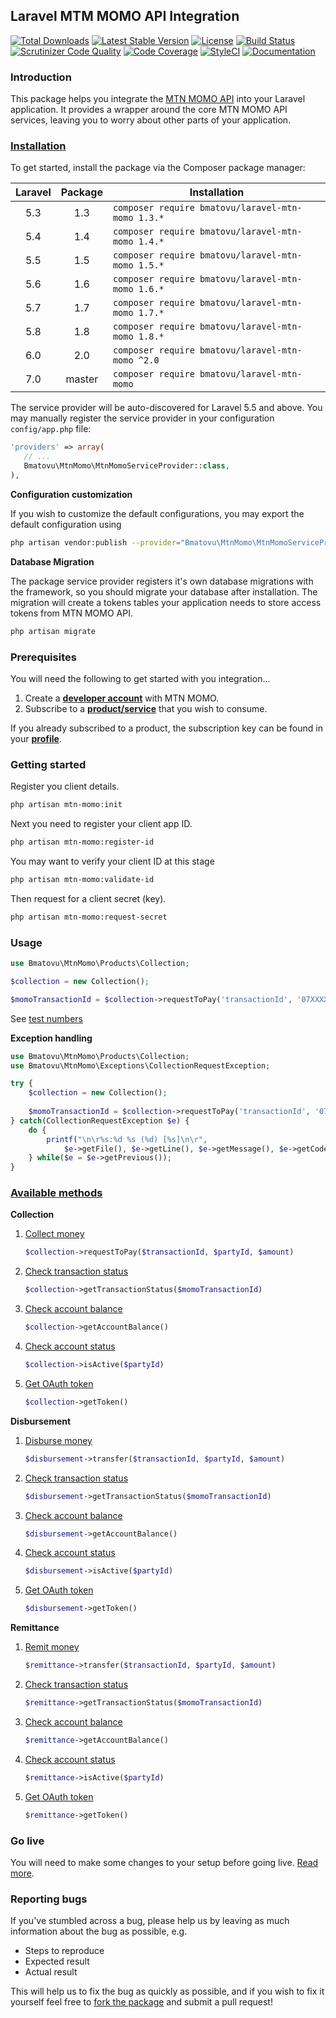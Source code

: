 ## Laravel MTM MOMO API Integration

[![Total Downloads](https://poser.pugx.org/bmatovu/laravel-mtn-momo/downloads)](https://packagist.org/packages/bmatovu/laravel-mtn-momo)
[![Latest Stable Version](https://poser.pugx.org/bmatovu/laravel-mtn-momo/v/stable)](https://packagist.org/packages/bmatovu/laravel-mtn-momo)
[![License](https://poser.pugx.org/bmatovu/laravel-mtn-momo/license)](https://packagist.org/packages/bmatovu/laravel-mtn-momo)
[![Build Status](https://travis-ci.org/mtvbrianking/laravel-mtn-momo.svg?branch=master)](https://travis-ci.org/mtvbrianking/laravel-mtn-momo)
[![Scrutinizer Code Quality](https://scrutinizer-ci.com/g/mtvbrianking/laravel-mtn-momo/badges/quality-score.png?b=master)](https://scrutinizer-ci.com/g/mtvbrianking/laravel-mtn-momo/?branch=master)
[![Code Coverage](https://scrutinizer-ci.com/g/mtvbrianking/laravel-mtn-momo/badges/coverage.png?b=master)](https://scrutinizer-ci.com/g/mtvbrianking/laravel-mtn-momo/?branch=master)
[![StyleCI](https://github.styleci.io/repos/175959117/shield?branch=master)](https://github.styleci.io/repos/175959117)
[![Documentation](https://img.shields.io/badge/Documentation-Blue)](https://mtvbrianking.github.io/laravel-mtn-momo/master)

### Introduction

This package helps you integrate the [MTN MOMO API](https://momodeveloper.mtn.com) into your Laravel application. It provides a wrapper around the core MTN MOMO API services, leaving you to worry about other parts of your application.

### [Installation](https://packagist.org/packages/bmatovu/laravel-mtn-momo)

To get started, install the package via the Composer package manager:

| Laravel | Package | Installation                                      |
| :-----: | :-----: | ------------------------------------------------- |
|   5.3   |   1.3   | `composer require bmatovu/laravel-mtn-momo 1.3.*` |
|   5.4   |   1.4   | `composer require bmatovu/laravel-mtn-momo 1.4.*` |
|   5.5   |   1.5   | `composer require bmatovu/laravel-mtn-momo 1.5.*` |
|   5.6   |   1.6   | `composer require bmatovu/laravel-mtn-momo 1.6.*` |
|   5.7   |   1.7   | `composer require bmatovu/laravel-mtn-momo 1.7.*` |
|   5.8   |   1.8   | `composer require bmatovu/laravel-mtn-momo 1.8.*` |
|   6.0   |   2.0   | `composer require bmatovu/laravel-mtn-momo ^2.0` |
|   7.0   | master  | `composer require bmatovu/laravel-mtn-momo`       |

The service provider will be auto-discovered for Laravel 5.5 and above. You may manually register the service provider in your configuration `config/app.php` file:

```php
'providers' => array(
   // ...
   Bmatovu\MtnMomo\MtnMomoServiceProvider::class,
),
```

**Configuration customization**

If you wish to customize the default configurations, you may export the default configuration using

```bash
php artisan vendor:publish --provider="Bmatovu\MtnMomo\MtnMomoServiceProvider" --tag="config"
```

**Database Migration**

The package service provider registers it's own database migrations with the framework, so you should migrate your database after installation. The migration will create a tokens tables your application needs to store access tokens from MTN MOMO API.

```bash
php artisan migrate
```

### Prerequisites

You will need the following to get started with you integration...

1. Create a [**developer account**](https://momodeveloper.mtn.com/signup) with MTN MOMO.
2. Subscribe to a [**product/service**](https://momodeveloper.mtn.com/products) that you wish to consume.

If you already subscribed to a product, the subscription key can be found in your [**profile**](https://momodeveloper.mtn.com/developer).

### Getting started

Register you client details.

```bash
php artisan mtn-momo:init
```

Next you need to register your client app ID.

```bash
php artisan mtn-momo:register-id
```

You may want to verify your client ID at this stage

```bash
php artisan mtn-momo:validate-id
```

Then request for a client secret (key).

```bash
php artisan mtn-momo:request-secret
```

### Usage

```php
use Bmatovu\MtnMomo\Products\Collection;

$collection = new Collection();

$momoTransactionId = $collection->requestToPay('transactionId', '07XXXXXXXX', 100);
```

See [test numbers](https://momodeveloper.mtn.com/api-documentation/testing/#test-numbers)

**Exception handling**

```php
use Bmatovu\MtnMomo\Products\Collection;
use Bmatovu\MtnMomo\Exceptions\CollectionRequestException;

try {
    $collection = new Collection();
    
    $momoTransactionId = $collection->requestToPay('transactionId', '07XXXXXXXX', 100);
} catch(CollectionRequestException $e) {
    do {
        printf("\n\r%s:%d %s (%d) [%s]\n\r", 
            $e->getFile(), $e->getLine(), $e->getMessage(), $e->getCode(), get_class($e));
    } while($e = $e->getPrevious());
}
```

### [Available methods](https://mtvbrianking.github.io/laravel-mtn-momo/master/Bmatovu/MtnMomo/Products.html)

**Collection**

1. [Collect money](https://mtvbrianking.github.io/laravel-mtn-momo/master/Bmatovu/MtnMomo/Products/Collection.html#method_requestToPay)

    ```php
    $collection->requestToPay($transactionId, $partyId, $amount)
    ```

2. [Check transaction status](https://mtvbrianking.github.io/laravel-mtn-momo/master/Bmatovu/MtnMomo/Products/Collection.html#method_getTransactionStatus)

    ```php
    $collection->getTransactionStatus($momoTransactionId)
    ```

3. [Check account balance](https://mtvbrianking.github.io/laravel-mtn-momo/master/Bmatovu/MtnMomo/Products/Collection.html#method_getAccountBalance)

    ```php
    $collection->getAccountBalance()
    ```

4. [Check account status](https://mtvbrianking.github.io/laravel-mtn-momo/master/Bmatovu/MtnMomo/Products/Collection.html#method_isActive)

    ```php
    $collection->isActive($partyId)
    ```

5. [Get OAuth token](https://mtvbrianking.github.io/laravel-mtn-momo/master/Bmatovu/MtnMomo/Products/Collection.html#method_getToken)

    ```php
    $collection->getToken()
    ```

**Disbursement**

1. [Disburse money](https://mtvbrianking.github.io/laravel-mtn-momo/master/Bmatovu/MtnMomo/Products/Disbursement.html#method_transfer)

    ```php
    $disbursement->transfer($transactionId, $partyId, $amount)
    ```

2. [Check transaction status](https://mtvbrianking.github.io/laravel-mtn-momo/master/Bmatovu/MtnMomo/Products/Disbursement.html#method_getTransactionStatus)

    ```php
    $disbursement->getTransactionStatus($momoTransactionId)
    ```

3. [Check account balance](https://mtvbrianking.github.io/laravel-mtn-momo/master/Bmatovu/MtnMomo/Products/Disbursement.html#method_getAccountBalance)

    ```php
    $disbursement->getAccountBalance()
    ```

4. [Check account status](https://mtvbrianking.github.io/laravel-mtn-momo/master/Bmatovu/MtnMomo/Products/Disbursement.html#method_isActive)

    ```php
    $disbursement->isActive($partyId)
    ```

5. [Get OAuth token](https://mtvbrianking.github.io/laravel-mtn-momo/master/Bmatovu/MtnMomo/Products/Disbursement.html#method_getToken)

    ```php
    $disbursement->getToken()
    ```

**Remittance**

1. [Remit money](https://mtvbrianking.github.io/laravel-mtn-momo/master/Bmatovu/MtnMomo/Products/Remittance.html#method_transact)

    ```php
    $remittance->transfer($transactionId, $partyId, $amount)
    ```

2. [Check transaction status](https://mtvbrianking.github.io/laravel-mtn-momo/master/Bmatovu/MtnMomo/Products/Remittance.html#method_getTransactionStatus)

    ```php
    $remittance->getTransactionStatus($momoTransactionId)
    ```

3. [Check account balance](https://mtvbrianking.github.io/laravel-mtn-momo/master/Bmatovu/MtnMomo/Products/Remittance.html#method_getAccountBalance)

    ```php
    $remittance->getAccountBalance()
    ```

4. [Check account status](https://mtvbrianking.github.io/laravel-mtn-momo/master/Bmatovu/MtnMomo/Products/Remittance.html#method_isActive)

    ```php
    $remittance->isActive($partyId)
    ```

5. [Get OAuth token](https://mtvbrianking.github.io/laravel-mtn-momo/master/Bmatovu/MtnMomo/Products/Remittance.html#method_getToken)

    ```php
    $remittance->getToken()
    ```

### Go live

You will need to make some changes to your setup before going live. [Read more](https://github.com/mtvbrianking/laravel-mtn-momo/wiki/Go-Live).

### Reporting bugs

If you've stumbled across a bug, please help us by leaving as much information about the bug as possible, e.g.
- Steps to reproduce
- Expected result
- Actual result

This will help us to fix the bug as quickly as possible, and if you wish to fix it yourself feel free to [fork the package](https://github.com/mtvbrianking/laravel-mtn-momo) and submit a pull request!
